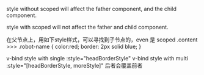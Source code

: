 style without scoped will affect the father component, and the child component.

style with scoped will not affect the father and child component. 

在父节点上，用如下style样式，可以寻找到子节点的，even 是 scoped
.content >>> .robot-name {
  color:red;
  border: 2px solid blue;
}

v-bind style with single
:style="headBorderStyle"
v-bind style with multi 
:style="[headBorderStyle, moreStyle]"
后者会覆盖前者

<div class="top part" :class="{'sale-border': selectedRobot.head.onSale}">
